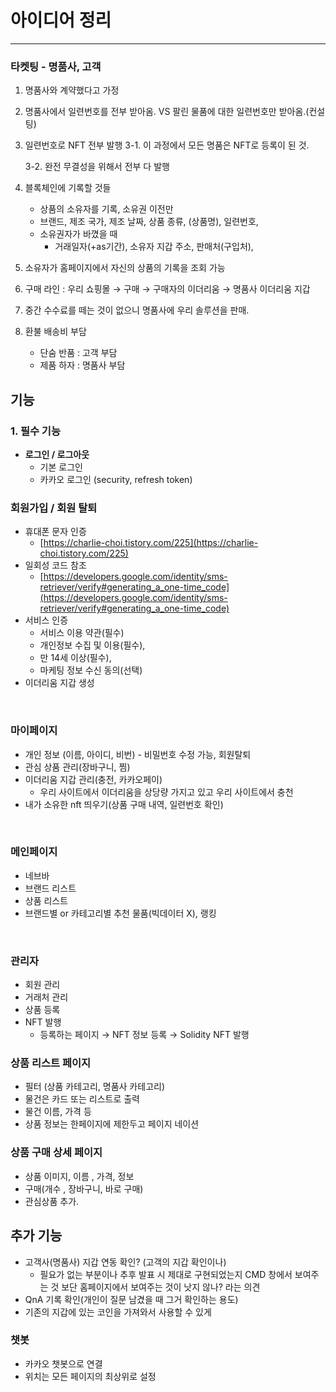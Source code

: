 # 아이디어 정리

---

### 타켓팅 - 명품사, 고객

1. 명품사와 계약했다고 가정
2. 명품사에서 일련번호를 전부 받아옴. VS 팔린 물품에 대한 일련번호만 받아옴.(컨설팅)
3. 일련번호로 NFT 전부 발행
   3-1. 이 과정에서 모든 명품은 NFT로 등록이 된 것.
   
    3-2. 완전 무결성을 위해서 전부 다 발행
   
4. 블록체인에 기록할 것들
    - 상품의 소유자를 기록, 소유권 이전만
    - 브랜드, 제조 국가, 제조 날짜, 상품 종류, (상품명), 일련번호,
    - 소유권자가 바꼈을 때
        - 거래일자(+as기간), 소유자 지갑 주소, 판매처(구입처),

1. 소유자가 홈페이지에서 자신의 상품의 기록을 조회 가능
2. 구매 라인 : 우리 쇼핑몰 → 구매 → 구매자의 이더리움 → 명품사 이더리움 지갑
3. 중간 수수료를 떼는 것이 없으니 명품사에 우리 솔루션을 판매.
4. 환불 배송비 부담
    - 단숨 반품 : 고객 부담
    - 제품 하자 : 명품사 부담



## 기능

### 1. 필수 기능

- **로그인 / 로그아웃**
    - 기본 로그인
    - 카카오 로그인 (security, refresh token)
    

### **회원가입 / 회원 탈퇴**

- 휴대폰 문자 인증
    - [https://charlie-choi.tistory.com/225](https://charlie-choi.tistory.com/225)
- 일회성 코드 참조
    - [https://developers.google.com/identity/sms-retriever/verify#generating_a_one-time_code](https://developers.google.com/identity/sms-retriever/verify#generating_a_one-time_code)
- 서비스 인증
    - 서비스 이용 약관(필수)
    - 개인정보 수집 및 이용(필수),
    - 만 14세 이상(필수),
    - 마케팅 정보 수신 동의(선택)
- 이더리움 지갑 생성

<br>

### 마이페이지

- 개인 정보 (이름, 아이디, 비번) - 비밀번호 수정 가능, 회원탈퇴
- 관심 상품 관리(장바구니, 찜)
- 이더리움 지갑 관리(충전, 카카오페이)
    - 우리 사이트에서 이더리움을 상당량 가지고 있고 우리 사이트에서 충천
- 내가 소유한 nft 띄우기(상품 구매 내역, 일련번호 확인)

<br>

### 메인페이지

- 네브바
- 브랜드 리스트
- 상품 리스트
- 브랜드별 or 카테고리별 추천 물품(빅데이터 X), 랭킹

<br>

### 관리자

- 회원 관리
- 거래처 관리
- 상품 등록
- NFT 발행
    - 등록하는 페이지 → NFT 정보 등록 → Solidity NFT 발행



### 상품 리스트 페이지

- 필터 (상품 카테고리, 명품사 카테고리)
- 물건은 카드 또는 리스트로 출력
- 물건 이름, 가격 등
- 상품 정보는 한페이지에 제한두고 페이지 네이션



### 상품 구매 상세 페이지

- 상품 이미지, 이름 , 가격, 정보
- 구매(개수 , 장바구니, 바로 구매)
- 관심상품 추가.



## 추가 기능

- 고객사(명품사) 지갑 연동 확인? (고객의 지갑 확인이나)
  - 필요가 없는 부분이나 추후 발표 시 제대로 구현되었는지 CMD 창에서 보여주는 것 보단 홈페이지에서 보여주는 것이 낫지 않나? 라는 의견
- QnA 기록 확인(개인이 질문 남겼을 때 그거 확인하는 용도)
- 기존의 지갑에 있는 코인을 가져와서 사용할 수 있게



### 챗봇

- 카카오 챗봇으로 연결
- 위치는 모든 페이지의 최상위로 설정